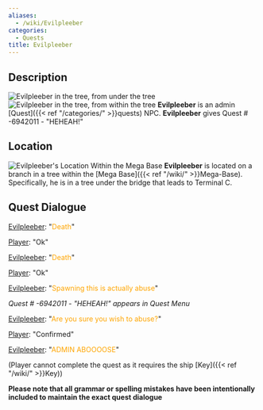 ```yaml
---
aliases:
  - /wiki/Evilpleeber
categories:
  - Quests
title: Evilpleeber
---
```


## Description

![Evilpleeber in the tree, from under the
tree](Evilpleeber-bottom.png "Evilpleeber in the tree, from under the tree") ![Evilpleeber in the tree, from within the
tree](Evilpleeber-top.png "Evilpleeber in the tree, from within the tree") **Evilpleeber** is an admin [Quest]({{< ref "/categories/" >}}quests) NPC. **Evilpleeber** gives Quest # -6942011 - "HEHEAH!"

## Location

![Evilpleeber's Location Within the Mega
Base](Evilpleeber-location.png "Evilpleeber's Location Within the Mega Base") **Evilpleeber** is located on a branch in a tree within the [Mega Base]({{< ref "/wiki/" >}}Mega-Base). Specifically, he is in a tree under the bridge that leads to Terminal C.

## Quest Dialogue

<u>Evilpleeber</u>: "<span style="color:orange">Death</span>"

<u>Player</u>: "Ok"

<u>Evilpleeber</u>: "<span style="color:orange">Death</span>"

<u>Player</u>: "Ok"

<u>Evilpleeber</u>: "<span style="color:orange">Spawning this is actually abuse</span>"

_Quest # -6942011 - "HEHEAH!" appears in Quest Menu_

<u>Evilpleeber</u>: "<span style="color:orange">Are you sure you wish to abuse?</span>"

<u>Player</u>: "Confirmed"

<u>Evilpleeber</u>: "<span style="color:orange">ADMIN ABOOOOSE</span>"

(Player cannot complete the quest as it requires the ship [Key]({{< ref "/wiki/" >}}Key))

**Please note that all grammar or spelling mistakes have been intentionally included to maintain the exact quest dialogue**
